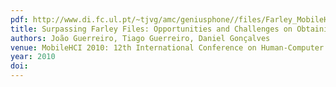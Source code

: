 ```yaml
---
pdf: http://www.di.fc.ul.pt/~tjvg/amc/geniusphone//files/Farley_MobileHCI_crcv2 (1).pdf
title: Surpassing Farley Files: Opportunities and Challenges on Obtaining Personally Relevant Information
authors: João Guerreiro, Tiago Guerreiro, Daniel Gonçalves
venue: MobileHCI 2010: 12th International Conference on Human-Computer Interaction with Mobile Devices and Services. Lisboa, Portugal, September, 2010
year: 2010
doi: 
---
```

